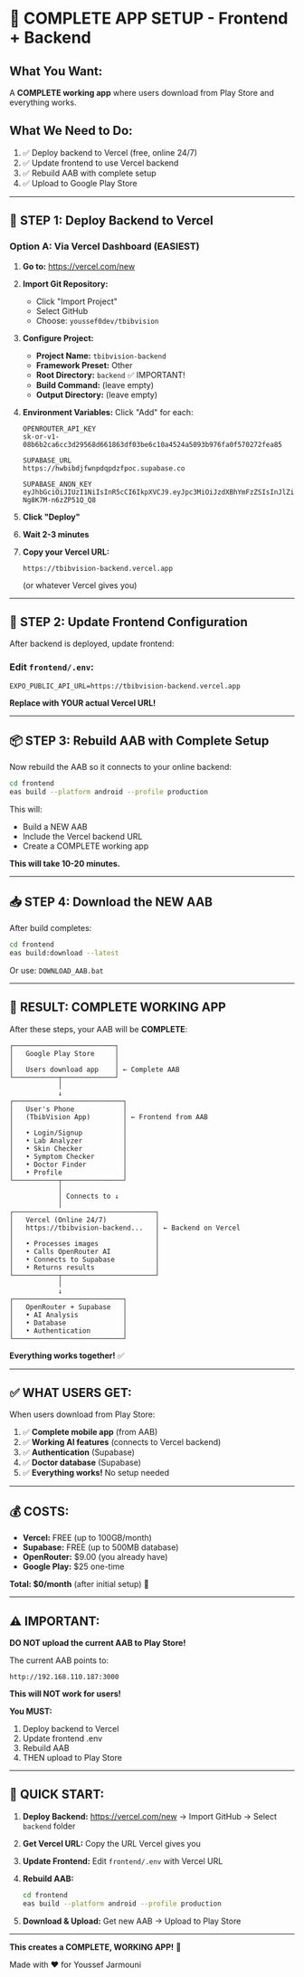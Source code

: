 # 🎯 COMPLETE APP SETUP - Frontend + Backend

## What You Want:
A **COMPLETE working app** where users download from Play Store and everything works.

## What We Need to Do:
1. ✅ Deploy backend to Vercel (free, online 24/7)
2. ✅ Update frontend to use Vercel backend
3. ✅ Rebuild AAB with complete setup
4. ✅ Upload to Google Play Store

---

## 🚀 STEP 1: Deploy Backend to Vercel

### Option A: Via Vercel Dashboard (EASIEST)

1. **Go to:** https://vercel.com/new

2. **Import Git Repository:**
   - Click "Import Project"
   - Select GitHub
   - Choose: `youssef0dev/tbibvision`

3. **Configure Project:**
   - **Project Name:** `tbibvision-backend`
   - **Framework Preset:** Other
   - **Root Directory:** `backend` ✅ IMPORTANT!
   - **Build Command:** (leave empty)
   - **Output Directory:** (leave empty)

4. **Environment Variables:**
   Click "Add" for each:
   
   ```
   OPENROUTER_API_KEY
   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
   
   SUPABASE_URL
   https://hwbibdjfwnpdqpdzfpoc.supabase.co
   
   SUPABASE_ANON_KEY
   eyJhbGciOiJIUzI1NiIsInR5cCI6IkpXVCJ9.eyJpc3MiOiJzdXBhYmFzZSIsInJlZiI6Imh3YmliZGpmd25wZHFwZHpmcG9jIiwicm9sZSI6ImFub24iLCJpYXQiOjE3MzY4NzMyMzUsImV4cCI6MjA1MjQ0OTIzNX0.7tjKKWiAcBr4yoI9vEKzk_kp-Ng8K7M-n6zZP51Q_Q8
   ```

5. **Click "Deploy"**

6. **Wait 2-3 minutes**

7. **Copy your Vercel URL:**
   ```
   https://tbibvision-backend.vercel.app
   ```
   (or whatever Vercel gives you)

---

## 📝 STEP 2: Update Frontend Configuration

After backend is deployed, update frontend:

### Edit `frontend/.env`:

```env
EXPO_PUBLIC_API_URL=https://tbibvision-backend.vercel.app
```

**Replace with YOUR actual Vercel URL!**

---

## 📦 STEP 3: Rebuild AAB with Complete Setup

Now rebuild the AAB so it connects to your online backend:

```bash
cd frontend
eas build --platform android --profile production
```

This will:
- Build a NEW AAB
- Include the Vercel backend URL
- Create a COMPLETE working app

**This will take 10-20 minutes.**

---

## 📥 STEP 4: Download the NEW AAB

After build completes:

```bash
cd frontend
eas build:download --latest
```

Or use: `DOWNLOAD_AAB.bat`

---

## 🎉 RESULT: COMPLETE WORKING APP

After these steps, your AAB will be **COMPLETE**:

```
┌─────────────────────────┐
│   Google Play Store     │
│                         │
│   Users download app    │ ← Complete AAB
└───────────┬─────────────┘
            │
            ↓
┌───────────────────────────┐
│   User's Phone            │
│   (TbibVision App)        │ ← Frontend from AAB
│                           │
│   • Login/Signup          │
│   • Lab Analyzer          │
│   • Skin Checker          │
│   • Symptom Checker       │
│   • Doctor Finder         │
│   • Profile               │
└───────────┬───────────────┘
            │
            │ Connects to ↓
            │
┌───────────────────────────────────┐
│   Vercel (Online 24/7)            │
│   https://tbibvision-backend...   │ ← Backend on Vercel
│                                   │
│   • Processes images              │
│   • Calls OpenRouter AI           │
│   • Connects to Supabase          │
│   • Returns results               │
└───────────┬───────────────────────┘
            │
            ↓
┌───────────────────────────┐
│   OpenRouter + Supabase   │
│   • AI Analysis           │
│   • Database              │
│   • Authentication        │
└───────────────────────────┘
```

**Everything works together!** ✅

---

## ✅ WHAT USERS GET:

When users download from Play Store:

1. ✅ **Complete mobile app** (from AAB)
2. ✅ **Working AI features** (connects to Vercel backend)
3. ✅ **Authentication** (Supabase)
4. ✅ **Doctor database** (Supabase)
5. ✅ **Everything works!** No setup needed

---

## 💰 COSTS:

- **Vercel:** FREE (up to 100GB/month)
- **Supabase:** FREE (up to 500MB database)
- **OpenRouter:** $9.00 (you already have)
- **Google Play:** $25 one-time

**Total: $0/month** (after initial setup) 🎉

---

## ⚠️ IMPORTANT:

**DO NOT upload the current AAB to Play Store!**

The current AAB points to:
```
http://192.168.110.187:3000
```

**This will NOT work for users!**

**You MUST:**
1. Deploy backend to Vercel
2. Update frontend .env
3. Rebuild AAB
4. THEN upload to Play Store

---

## 🚀 QUICK START:

1. **Deploy Backend:**
   https://vercel.com/new → Import GitHub → Select `backend` folder

2. **Get Vercel URL:**
   Copy the URL Vercel gives you

3. **Update Frontend:**
   Edit `frontend/.env` with Vercel URL

4. **Rebuild AAB:**
   ```bash
   cd frontend
   eas build --platform android --profile production
   ```

5. **Download & Upload:**
   Get new AAB → Upload to Play Store

---

**This creates a COMPLETE, WORKING APP!** 🎉

Made with ❤️ for Youssef Jarmouni

